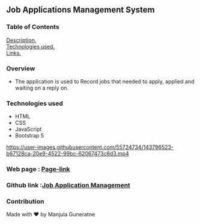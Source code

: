 ## Job Applications Management System

### Table of Contents
[ Description. ](#overview) <br />
[ Technologies used. ](#tech) <br />
[ Links. ](#links)

<a name="overview"></a>
### Overview

* The application is used to Record jobs that needed to apply, applied and waiting on a reply on.

<a name="tech"></a>
### Technologies used

* HTML
* CSS
* JavaScript
* Bootstrap 5

https://user-images.githubusercontent.com/55724734/143796523-b67128ca-20e9-4522-99bc-62067473c6d3.mp4

<a name="links"></a>
### Web page : [Page-link](https://manjula-guneratne.github.io/Job_Applications_Management/)
### Github link :[Job Application Management](https://github.com/manjula-guneratne/Job_Applications_Management)

### Contribution
Made with ❤️ by Manjula Guneratne
